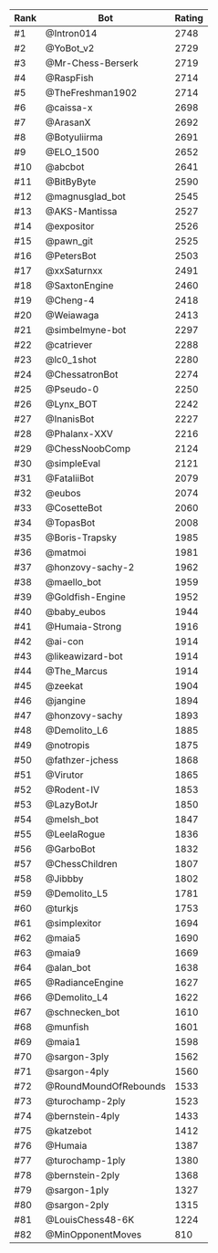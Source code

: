 Rank|Bot|Rating
---|---|---
#1|@Intron014|2748
#2|@YoBot_v2|2729
#3|@Mr-Chess-Berserk|2719
#4|@RaspFish|2714
#5|@TheFreshman1902|2714
#6|@caissa-x|2698
#7|@ArasanX|2692
#8|@Botyuliirma|2691
#9|@ELO_1500|2652
#10|@abcbot|2641
#11|@BitByByte|2590
#12|@magnusglad_bot|2545
#13|@AKS-Mantissa|2527
#14|@expositor|2526
#15|@pawn_git|2525
#16|@PetersBot|2503
#17|@xxSaturnxx|2491
#18|@SaxtonEngine|2460
#19|@Cheng-4|2418
#20|@Weiawaga|2413
#21|@simbelmyne-bot|2297
#22|@catriever|2288
#23|@lc0_1shot|2280
#24|@ChessatronBot|2274
#25|@Pseudo-0|2250
#26|@Lynx_BOT|2242
#27|@InanisBot|2227
#28|@Phalanx-XXV|2216
#29|@ChessNoobComp|2124
#30|@simpleEval|2121
#31|@FataliiBot|2079
#32|@eubos|2074
#33|@CosetteBot|2060
#34|@TopasBot|2008
#35|@Boris-Trapsky|1985
#36|@matmoi|1981
#37|@honzovy-sachy-2|1962
#38|@maello_bot|1959
#39|@Goldfish-Engine|1952
#40|@baby_eubos|1944
#41|@Humaia-Strong|1916
#42|@ai-con|1914
#43|@likeawizard-bot|1914
#44|@The_Marcus|1914
#45|@zeekat|1904
#46|@jangine|1894
#47|@honzovy-sachy|1893
#48|@Demolito_L6|1885
#49|@notropis|1875
#50|@fathzer-jchess|1868
#51|@Virutor|1865
#52|@Rodent-IV|1853
#53|@LazyBotJr|1850
#54|@melsh_bot|1847
#55|@LeelaRogue|1836
#56|@GarboBot|1832
#57|@ChessChildren|1807
#58|@Jibbby|1802
#59|@Demolito_L5|1781
#60|@turkjs|1753
#61|@simplexitor|1694
#62|@maia5|1690
#63|@maia9|1669
#64|@alan_bot|1638
#65|@RadianceEngine|1627
#66|@Demolito_L4|1622
#67|@schnecken_bot|1610
#68|@munfish|1601
#69|@maia1|1598
#70|@sargon-3ply|1562
#71|@sargon-4ply|1560
#72|@RoundMoundOfRebounds|1533
#73|@turochamp-2ply|1523
#74|@bernstein-4ply|1433
#75|@katzebot|1412
#76|@Humaia|1387
#77|@turochamp-1ply|1380
#78|@bernstein-2ply|1368
#79|@sargon-1ply|1327
#80|@sargon-2ply|1315
#81|@LouisChess48-6K|1224
#82|@MinOpponentMoves|810
